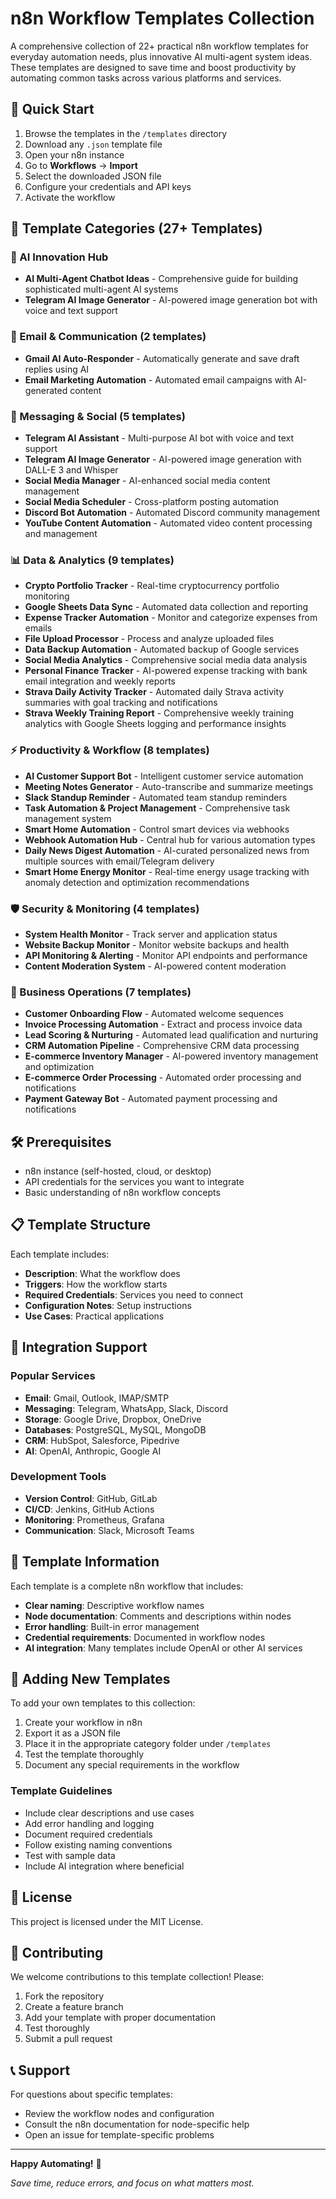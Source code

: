 # n8n Workflow Templates Collection

A comprehensive collection of 22+ practical n8n workflow templates for everyday automation needs, plus innovative AI multi-agent system ideas. These templates are designed to save time and boost productivity by automating common tasks across various platforms and services.

## 🚀 Quick Start

1. Browse the templates in the `/templates` directory
2. Download any `.json` template file
3. Open your n8n instance
4. Go to **Workflows** → **Import**
5. Select the downloaded JSON file
6. Configure your credentials and API keys
7. Activate the workflow

## 📂 Template Categories (27+ Templates)

### 🤖 AI Innovation Hub
- **AI Multi-Agent Chatbot Ideas** - Comprehensive guide for building sophisticated multi-agent AI systems
- **Telegram AI Image Generator** - AI-powered image generation bot with voice and text support

### 📧 Email & Communication (2 templates)
- **Gmail AI Auto-Responder** - Automatically generate and save draft replies using AI
- **Email Marketing Automation** - Automated email campaigns with AI-generated content

### 💬 Messaging & Social (5 templates)
- **Telegram AI Assistant** - Multi-purpose AI bot with voice and text support
- **Telegram AI Image Generator** - AI-powered image generation with DALL-E 3 and Whisper
- **Social Media Manager** - AI-enhanced social media content management
- **Social Media Scheduler** - Cross-platform posting automation
- **Discord Bot Automation** - Automated Discord community management
- **YouTube Content Automation** - Automated video content processing and management

### 📊 Data & Analytics (9 templates)
- **Crypto Portfolio Tracker** - Real-time cryptocurrency portfolio monitoring
- **Google Sheets Data Sync** - Automated data collection and reporting
- **Expense Tracker Automation** - Monitor and categorize expenses from emails
- **File Upload Processor** - Process and analyze uploaded files
- **Data Backup Automation** - Automated backup of Google services
- **Social Media Analytics** - Comprehensive social media data analysis
- **Personal Finance Tracker** - AI-powered expense tracking with bank email integration and weekly reports
- **Strava Daily Activity Tracker** - Automated daily Strava activity summaries with goal tracking and notifications
- **Strava Weekly Training Report** - Comprehensive weekly training analytics with Google Sheets logging and performance insights

### ⚡ Productivity & Workflow (8 templates)
- **AI Customer Support Bot** - Intelligent customer service automation
- **Meeting Notes Generator** - Auto-transcribe and summarize meetings
- **Slack Standup Reminder** - Automated team standup reminders
- **Task Automation & Project Management** - Comprehensive task management system
- **Smart Home Automation** - Control smart devices via webhooks
- **Webhook Automation Hub** - Central hub for various automation types
- **Daily News Digest Automation** - AI-curated personalized news from multiple sources with email/Telegram delivery
- **Smart Home Energy Monitor** - Real-time energy usage tracking with anomaly detection and optimization recommendations

### 🛡️ Security & Monitoring (4 templates)
- **System Health Monitor** - Track server and application status
- **Website Backup Monitor** - Monitor website backups and health
- **API Monitoring & Alerting** - Monitor API endpoints and performance
- **Content Moderation System** - AI-powered content moderation

### 🏢 Business Operations (7 templates)
- **Customer Onboarding Flow** - Automated welcome sequences
- **Invoice Processing Automation** - Extract and process invoice data
- **Lead Scoring & Nurturing** - Automated lead qualification and nurturing
- **CRM Automation Pipeline** - Comprehensive CRM data processing
- **E-commerce Inventory Manager** - AI-powered inventory management and optimization
- **E-commerce Order Processing** - Automated order processing and notifications
- **Payment Gateway Bot** - Automated payment processing and notifications

## 🛠️ Prerequisites

- n8n instance (self-hosted, cloud, or desktop)
- API credentials for the services you want to integrate
- Basic understanding of n8n workflow concepts

## 📋 Template Structure

Each template includes:
- **Description**: What the workflow does
- **Triggers**: How the workflow starts
- **Required Credentials**: Services you need to connect
- **Configuration Notes**: Setup instructions
- **Use Cases**: Practical applications

## 🔗 Integration Support

### Popular Services
- **Email**: Gmail, Outlook, IMAP/SMTP
- **Messaging**: Telegram, WhatsApp, Slack, Discord
- **Storage**: Google Drive, Dropbox, OneDrive
- **Databases**: PostgreSQL, MySQL, MongoDB
- **CRM**: HubSpot, Salesforce, Pipedrive
- **AI**: OpenAI, Anthropic, Google AI

### Development Tools
- **Version Control**: GitHub, GitLab
- **CI/CD**: Jenkins, GitHub Actions
- **Monitoring**: Prometheus, Grafana
- **Communication**: Slack, Microsoft Teams

## 📖 Template Information

Each template is a complete n8n workflow that includes:
- **Clear naming**: Descriptive workflow names
- **Node documentation**: Comments and descriptions within nodes
- **Error handling**: Built-in error management
- **Credential requirements**: Documented in workflow nodes
- **AI integration**: Many templates include OpenAI or other AI services

## 🤝 Adding New Templates

To add your own templates to this collection:

1. Create your workflow in n8n
2. Export it as a JSON file
3. Place it in the appropriate category folder under `/templates`
4. Test the template thoroughly
5. Document any special requirements in the workflow

### Template Guidelines
- Include clear descriptions and use cases
- Add error handling and logging
- Document required credentials
- Follow existing naming conventions
- Test with sample data
- Include AI integration where beneficial

## 📄 License

This project is licensed under the MIT License.

## 🤝 Contributing

We welcome contributions to this template collection! Please:

1. Fork the repository
2. Create a feature branch
3. Add your template with proper documentation
4. Test thoroughly
5. Submit a pull request

## 📞 Support

For questions about specific templates:
- Review the workflow nodes and configuration
- Consult the n8n documentation for node-specific help
- Open an issue for template-specific problems

---

**Happy Automating!** 🎉

*Save time, reduce errors, and focus on what matters most.*